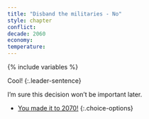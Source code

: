 ```yaml
---
title: "Disband the militaries - No"
style: chapter
conflict: 
decade: 2060
economy: 
temperature: 
---
```


{% include variables %}

Cool! 
{:.leader-sentence}

I’m sure this decision won’t be important later.

- [You made it to 2070!](part-page_2070-ecotopia.html)
{:.choice-options}
